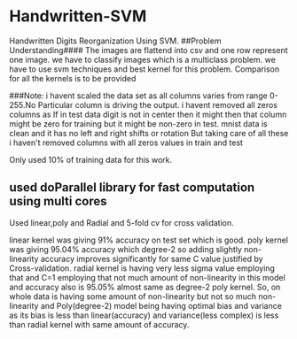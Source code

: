 # Handwritten-SVM
Handwritten Digits Reorganization Using SVM. 
##Problem Understanding####
The images are flattend into csv and one row represent one image.
we have to classify images which is a multiclass problem.
we have to use svm techniques and best kernel for this problem.
Comparison for all the kernels is to be provided


###Note:
i havent scaled the data set as all columns varies from range 0-255.No Particular column is driving the output.
i havent removed all zeros columns as If in test data digit is not in center then it might then that column might be zero for training but it might be non-zero in test.
mnist data is clean and it has no left and right shifts or rotation
But taking care of all these i haven't removed columns with all zeros values in train and test


Only used 10% of training data for this work.
## used doParallel library for fast computation using multi cores


Used linear,poly and Radial and 5-fold cv for cross validation.


linear kernel was giving 91% accuracy on test set which is good.
poly kernel was giving 95.04% accuracy which degree-2 so adding slightly non-linearity 
accuracy improves significantly for same C value justified by Cross-validation.
radial kernel is having very less sigma value employing that and C=1 employing that not much amount of non-linearity in
this model and accuracy also is 95.05% almost same as degree-2 poly kernel.
So, on whole data is having some amount of non-linearity but not so much non-linearity and Poly(degree-2) model being 
having optimal bias and variance as its bias is less  than linear(accuracy) and variance(less complex) is less than radial kernel
with same amount of accuracy.


